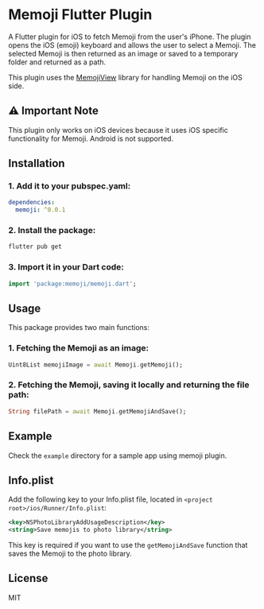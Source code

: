 
# Memoji Flutter Plugin

A Flutter plugin for iOS to fetch Memoji from the user's iPhone.
The plugin opens the iOS (emoji) keyboard and allows the user to select a Memoji. The selected Memoji is then returned as an image or saved to a temporary folder and returned as a path.

This plugin uses the [MemojiView](https://github.com/emrearmagan/MemojiView) library for handling Memoji on the iOS side.

## ⚠️ Important Note
This plugin only works on iOS devices because it uses iOS specific functionality for Memoji. Android is not supported.

## Installation

### 1. Add it to your pubspec.yaml:

```yaml
dependencies:
  memoji: ^0.0.1
```

### 2. Install the package:

```bash
flutter pub get
```

### 3. Import it in your Dart code:

```dart
import 'package:memoji/memoji.dart';
```

## Usage

This package provides two main functions:

### 1. Fetching the Memoji as an image:

```dart
Uint8List memojiImage = await Memoji.getMemoji();
```

### 2. Fetching the Memoji, saving it locally and returning the file path:

```dart
String filePath = await Memoji.getMemojiAndSave();
```

## Example

Check the `example` directory for a sample app using memoji plugin.

## Info.plist

Add the following key to your Info.plist file, located in `<project root>/ios/Runner/Info.plist`:

```xml
<key>NSPhotoLibraryAddUsageDescription</key>
<string>Save memojis to photo library</string>
```

This key is required if you want to use the `getMemojiAndSave` function that saves the Memoji to the photo library.

## License

MIT
